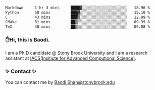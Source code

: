 <!--START_SECTION:waka-->

```txt
Markdown     1 hr 3 mins     ████▓░░░░░░░░░░░░░░░░░░░░   18.96 %
Python       50 mins         ███▓░░░░░░░░░░░░░░░░░░░░░   15.10 %
C            43 mins         ███▒░░░░░░░░░░░░░░░░░░░░░   12.89 %
CMake        31 mins         ██▒░░░░░░░░░░░░░░░░░░░░░░   09.39 %
TeX          30 mins         ██▒░░░░░░░░░░░░░░░░░░░░░░   09.08 %
```

<!--END_SECTION:waka-->

### ✋Hi, this is Baodi. 

I am a Ph.D candidate @ Stony Brook University and I am a research assistant at [IACS(Insitiute for Advanced Computional Science)](https://iacs.stonybrook.edu/).

### ✨ Contact ✨

You can contact me by [Baodi.Shan@stonybrook.edu](mailto:Baodi.Shan@stonybrook.edu)





<!--
[![Anurag's GitHub stats](https://github-readme-stats.vercel.app/api?username=lwshanbd&theme=jolly&show_icons=true&count_private=true&include_all_commits=true)](https://github.com/anuraghazra/github-readme-stats)
**lwshanbd/lwshanbd** is a ✨ _special_ ✨ repository because its `README.md` (this file) appears on your GitHub profile.

Here are some ideas to get you started:

- 🔭 I’m currently working on ...
- 🌱 I’m currently learning ...
- 👯 I’m looking to collaborate on ...
- 🤔 I’m looking for help with ...
- 💬 Ask me about ...
- 📫 How to reach me: ...
- 😄 Pronouns: ...
- ⚡ Fun fact: ...
-->
